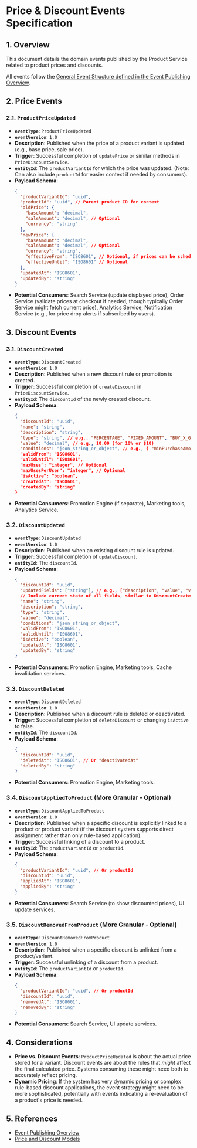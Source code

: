 # Price & Discount Events Specification

## 1. Overview

This document details the domain events published by the Product Service related to product prices and discounts.

All events follow the [General Event Structure defined in the Event Publishing Overview](../05-event-publishing/00-overview.md#5-general-event-structure).

## 2. Price Events

### 2.1. `ProductPriceUpdated`

- **`eventType`**: `ProductPriceUpdated`
- **`eventVersion`**: `1.0`
- **Description**: Published when the price of a product variant is updated (e.g., base price, sale price).
- **Trigger**: Successful completion of `updatePrice` or similar methods in `PriceDiscountService`.
- **`entityId`**: The `productVariantId` for which the price was updated. (Note: Can also include `productId` for easier context if needed by consumers).
- **Payload Schema**:
  ```json
  {
    "productVariantId": "uuid",
    "productId": "uuid", // Parent product ID for context
    "oldPrice": {
      "baseAmount": "decimal",
      "saleAmount": "decimal", // Optional
      "currency": "string"
    },
    "newPrice": {
      "baseAmount": "decimal",
      "saleAmount": "decimal", // Optional
      "currency": "string",
      "effectiveFrom": "ISO8601", // Optional, if prices can be scheduled
      "effectiveUntil": "ISO8601" // Optional
    },
    "updatedAt": "ISO8601",
    "updatedBy": "string"
  }
  ```
- **Potential Consumers**: Search Service (update displayed price), Order Service (validate prices at checkout if needed, though typically Order Service might fetch current price), Analytics Service, Notification Service (e.g., for price drop alerts if subscribed by users).

## 3. Discount Events

### 3.1. `DiscountCreated`

- **`eventType`**: `DiscountCreated`
- **`eventVersion`**: `1.0`
- **Description**: Published when a new discount rule or promotion is created.
- **Trigger**: Successful completion of `createDiscount` in `PriceDiscountService`.
- **`entityId`**: The `discountId` of the newly created discount.
- **Payload Schema**:
  ```json
  {
    "discountId": "uuid",
    "name": "string",
    "description": "string",
    "type": "string", // e.g., "PERCENTAGE", "FIXED_AMOUNT", "BUY_X_GET_Y"
    "value": "decimal", // e.g., 10.00 (for 10% or $10)
    "conditions": "json_string_or_object", // e.g., { "minPurchaseAmount": 50, "applicableCategoryIds": ["uuid"] }
    "validFrom": "ISO8601",
    "validUntil": "ISO8601",
    "maxUses": "integer", // Optional
    "maxUsesPerUser": "integer", // Optional
    "isActive": "boolean",
    "createdAt": "ISO8601",
    "createdBy": "string"
  }
  ```
- **Potential Consumers**: Promotion Engine (if separate), Marketing tools, Analytics Service.

### 3.2. `DiscountUpdated`

- **`eventType`**: `DiscountUpdated`
- **`eventVersion`**: `1.0`
- **Description**: Published when an existing discount rule is updated.
- **Trigger**: Successful completion of `updateDiscount`.
- **`entityId`**: The `discountId`.
- **Payload Schema**:
  ```json
  {
    "discountId": "uuid",
    "updatedFields": ["string"], // e.g., ["description", "value", "validUntil"]
    // Include current state of all fields, similar to DiscountCreated payload
    "name": "string",
    "description": "string",
    "type": "string",
    "value": "decimal",
    "conditions": "json_string_or_object",
    "validFrom": "ISO8601",
    "validUntil": "ISO8601",
    "isActive": "boolean",
    "updatedAt": "ISO8601",
    "updatedBy": "string"
  }
  ```
- **Potential Consumers**: Promotion Engine, Marketing tools, Cache invalidation services.

### 3.3. `DiscountDeleted`

- **`eventType`**: `DiscountDeleted`
- **`eventVersion`**: `1.0`
- **Description**: Published when a discount rule is deleted or deactivated.
- **Trigger**: Successful completion of `deleteDiscount` or changing `isActive` to false.
- **`entityId`**: The `discountId`.
- **Payload Schema**:
  ```json
  {
    "discountId": "uuid",
    "deletedAt": "ISO8601", // Or "deactivatedAt"
    "deletedBy": "string"
  }
  ```
- **Potential Consumers**: Promotion Engine, Marketing tools.

### 3.4. `DiscountAppliedToProduct` (More Granular - Optional)

- **`eventType`**: `DiscountAppliedToProduct`
- **`eventVersion`**: `1.0`
- **Description**: Published when a specific discount is explicitly linked to a product or product variant (if the discount system supports direct assignment rather than only rule-based application).
- **Trigger**: Successful linking of a discount to a product.
- **`entityId`**: The `productVariantId` or `productId`.
- **Payload Schema**:
  ```json
  {
    "productVariantId": "uuid", // Or productId
    "discountId": "uuid",
    "appliedAt": "ISO8601",
    "appliedBy": "string"
  }
  ```
- **Potential Consumers**: Search Service (to show discounted prices), UI update services.

### 3.5. `DiscountRemovedFromProduct` (More Granular - Optional)

- **`eventType`**: `DiscountRemovedFromProduct`
- **`eventVersion`**: `1.0`
- **Description**: Published when a specific discount is unlinked from a product/variant.
- **Trigger**: Successful unlinking of a discount from a product.
- **`entityId`**: The `productVariantId` or `productId`.
- **Payload Schema**:
  ```json
  {
    "productVariantId": "uuid", // Or productId
    "discountId": "uuid",
    "removedAt": "ISO8601",
    "removedBy": "string"
  }
  ```
- **Potential Consumers**: Search Service, UI update services.

## 4. Considerations

- **Price vs. Discount Events**: `ProductPriceUpdated` is about the actual price stored for a variant. Discount events are about the rules that *might* affect the final calculated price. Systems consuming these might need both to accurately reflect pricing.
- **Dynamic Pricing**: If the system has very dynamic pricing or complex rule-based discount applications, the event strategy might need to be more sophisticated, potentially with events indicating a re-evaluation of a product's price is needed.

## 5. References

- [Event Publishing Overview](./00-overview.md)
- [Price and Discount Models](../../02-data-model-setup/02c-price-models.md) 